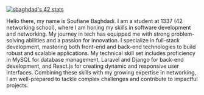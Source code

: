 <a href="https://github.com/oakoudad/badge42"><img src="https://badge.mediaplus.ma/binary/sbaghdad" alt="sbaghdad's 42 stats" /></a>

Hello there, my name is Soufiane Baghdadi. I am a student at 1337 (42 networking school), where I am honing my skills in software development and networking. My journey in tech has equipped me with strong problem-solving abilities and a passion for innovation. I specialize in full-stack development, mastering both front-end and back-end technologies to build robust and scalable applications. My technical skill set includes proficiency in MySQL for database management, Laravel and Django for back-end development, and React.js for creating dynamic and responsive user interfaces. Combining these skills with my growing expertise in networking, I am well-prepared to tackle complex challenges and contribute to impactful projects.
